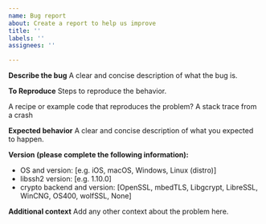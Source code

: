 ```yaml
---
name: Bug report
about: Create a report to help us improve
title: ''
labels: ''
assignees: ''

---
```


**Describe the bug**
A clear and concise description of what the bug is.

**To Reproduce**
Steps to reproduce the behavior.

A recipe or example code that reproduces the problem? A stack trace from a crash

**Expected behavior**
A clear and concise description of what you expected to happen.

**Version (please complete the following information):**
 - OS and version: [e.g. iOS, macOS, Windows, Linux (distro)]
 - libssh2 version: [e.g. 1.10.0]
 - crypto backend and version: [OpenSSL, mbedTLS, Libgcrypt, LibreSSL, WinCNG, OS400, wolfSSL, None]

**Additional context**
Add any other context about the problem here.
